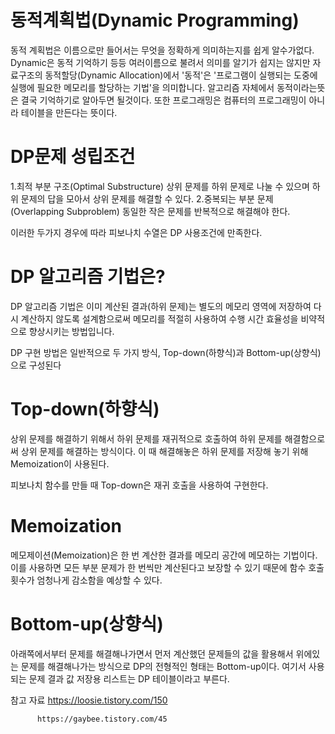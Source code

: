 동적계획법(Dynamic Programming)
========
동적 계획법은 이름으로만 들어서는 무엇을 정확하게 의미하는지를 쉽게 알수가없다.
Dynamic은 동적 기억하기 등등 여러이름으로 불려서 의미를 알기가 쉽지는 않지만 
자료구조의 동적할당(Dynamic Allocation)에서 '동적'은  '프로그램이 실행되는 도중에 실행에 필요한 메모리를 할당하는 기법'을 의미합니다.
알고리즘 자체에서 동적이라는뜻은 결국 기억하기로 알아두면 될것이다.
또한 프로그래밍은 컴퓨터의 프로그래밍이 아니라 테이블을 만든다는 뜻이다.

DP문제 성립조건
=============
1.최적 부분 구조(Optimal Substructure)
 상위 문제를 하위 문제로 나눌 수 있으며 하위 문제의 답을 모아서 상위 문제를 해결할 수 있다.
2.중복되는 부분 문제(Overlapping Subproblem)
동일한 작은 문제를 반복적으로 해결해야 한다.

이러한 두가지 경우에 따라 피보나치 수열은 DP 사용조건에 만족한다.

DP 알고리즘 기법은?
=================
DP 알고리즘 기법은 이미 계산된 결과(하위 문제)는 별도의 메모리 영역에 저장하여 다시 계산하지 않도록 설계함으로써 메모리를 적절히 사용하여 수행 시간 효율성을 비약적으로 향상시키는 방법입니다.

DP 구현 방법은 일반적으로 두 가지 방식, Top-down(하향식)과 Bottom-up(상향식)으로 구성된다

Top-down(하향식)
=========

상위 문제를 해결하기 위해서 하위 문제를 재귀적으로 호출하여  하위 문제를 해결함으로써 상위 문제를 해결하는 방식이다. 이 때 해결해놓은 하위 문제를 저장해 놓기 위해 Memoization이 사용된다.

 피보나치 함수를 만들 때 Top-down은 재귀 호출을 사용하여 구현한다.

Memoization
========
메모제이션(Memoization)은 한 번 계산한 결과를 메모리 공간에 메모하는 기법이다. 이를 사용하면 모든 부분 문제가 한 번씩만 계산된다고 보장할 수 있기 때문에 함수 호출 횟수가 엄청나게 감소함을 예상할 수 있다.

Bottom-up(상향식)
==========

아래쪽에서부터 문제를 해결해나가면서 먼저 계산했던 문제들의 값을 활용해서 위에있는 문제를 해결해나가는 방식으로 DP의 전형적인 형태는 Bottom-up이다. 여기서 사용되는 문제 결과 값 저장용 리스트는 DP 테이블이라고 부른다.


참고 자료 https://loosie.tistory.com/150
          
          https://gaybee.tistory.com/45
